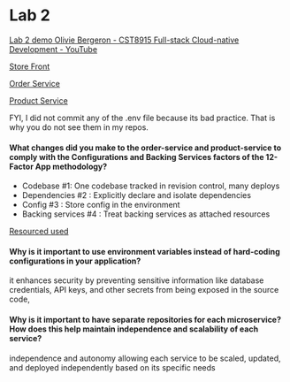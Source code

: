 # Lab 2

[Lab 2 demo Olivie Bergeron - CST8915 Full-stack Cloud-native Development - YouTube](https://youtu.be/J5BJiYg7N3c)

[Store Front](https://github.com/OlivBerg/store-front)

[Order Service](https://github.com/OlivBerg/order-service)

[Product Service](https://github.com/OlivBerg/product-service)

FYI, I did not commit any of the .env file because its bad practice. That is why you do not see them in my repos. 

#### What changes did you make to the order-service and product-service to comply with the Configurations and Backing Services factors of the 12-Factor App methodology?
- Codebase #1: One codebase tracked in revision control, many deploys
- Dependencies #2 : Explicitly declare and isolate dependencies
- Config #3 : Store config in the environment
- Backing services #4 : Treat backing services as attached resources

[Resourced used](https://12factor.net/)
#### Why is it important to use environment variables instead of hard-coding configurations in your application?

it enhances security by preventing sensitive information like database credentials, API keys, and other secrets from being exposed in the source code,


#### Why is it important to have separate repositories for each microservice? How does this help maintain independence and scalability of each service?

independence and autonomy
allowing each service to be scaled, updated, and deployed independently based on its specific needs
